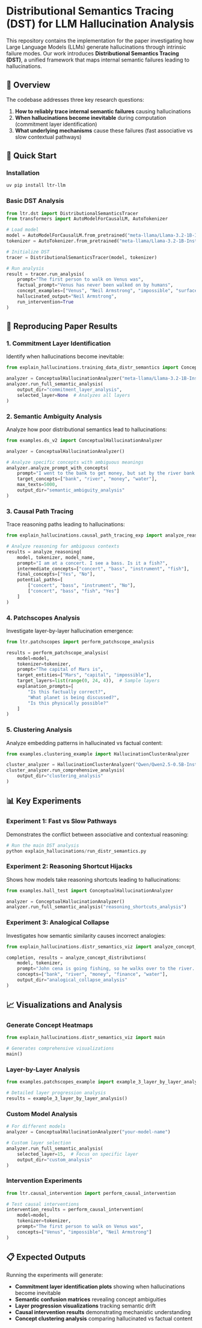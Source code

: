 # Distributional Semantics Tracing (DST) for LLM Hallucination Analysis

This repository contains the implementation for the paper investigating how Large Language Models (LLMs) generate hallucinations through intrinsic failure modes. Our work introduces **Distributional Semantics Tracing (DST)**, a unified framework that maps internal semantic failures leading to hallucinations.

## 🎯 Overview

The codebase addresses three key research questions:

1. **How to reliably trace internal semantic failures** causing hallucinations
2. **When hallucinations become inevitable** during computation (commitment layer identification)  
3. **What underlying mechanisms** cause these failures (fast associative vs slow contextual pathways)

## 🚀 Quick Start

### Installation

```bash
uv pip install ltr-llm
```

### Basic DST Analysis

```python
from ltr.dst import DistributionalSemanticsTracer
from transformers import AutoModelForCausalLM, AutoTokenizer

# Load model
model = AutoModelForCausalLM.from_pretrained("meta-llama/Llama-3.2-1B-Instruct")
tokenizer = AutoTokenizer.from_pretrained("meta-llama/Llama-3.2-1B-Instruct")

# Initialize DST
tracer = DistributionalSemanticsTracer(model, tokenizer)

# Run analysis
result = tracer.run_analysis(
    prompt="The first person to walk on Venus was",
    factual_prompt="Venus has never been walked on by humans",
    concept_examples=["Venus", "Neil Armstrong", "impossible", "surface"],
    hallucinated_output="Neil Armstrong",
    run_intervention=True
)
```

## 🔬 Reproducing Paper Results

### 1. Commitment Layer Identification

Identify when hallucinations become inevitable:

```python
from explain_hallucinations.training_data_distr_semantics import ConceptualHallucinationAnalyzer

analyzer = ConceptualHallucinationAnalyzer("meta-llama/Llama-3.2-1B-Instruct")
analyzer.run_full_semantic_analysis(
    output_dir="commitment_layer_analysis",
    selected_layer=None  # Analyzes all layers
)
```

### 2. Semantic Ambiguity Analysis

Analyze how poor distributional semantics lead to hallucinations:

```python
from examples.ds_v2 import ConceptualHallucinationAnalyzer

analyzer = ConceptualHallucinationAnalyzer()

# Analyze specific concepts with ambiguous meanings
analyzer.analyze_prompt_with_concepts(
    prompt="I went to the bank to get money, but sat by the river bank instead.",
    target_concepts=["bank", "river", "money", "water"],
    max_texts=5000,
    output_dir="semantic_ambiguity_analysis"
)
```

### 3. Causal Path Tracing

Trace reasoning paths leading to hallucinations:

```python
from explain_hallucinations.causal_path_tracing_exp import analyze_reasoning

# Analyze reasoning for ambiguous contexts
results = analyze_reasoning(
    model, tokenizer, model_name,
    prompt="I am at a concert. I see a bass. Is it a fish?",
    intermediate_concepts=["concert", "bass", "instrument", "fish"],
    final_concepts=["Yes", "No"],
    potential_paths=[
        ["concert", "bass", "instrument", "No"],
        ["concert", "bass", "fish", "Yes"]
    ]
)
```

### 4. Patchscopes Analysis

Investigate layer-by-layer hallucination emergence:

```python
from ltr.patchscopes import perform_patchscope_analysis

results = perform_patchscope_analysis(
    model=model,
    tokenizer=tokenizer,
    prompt="The capital of Mars is",
    target_entities=["Mars", "capital", "impossible"],
    target_layers=list(range(0, 24, 4)),  # Sample layers
    explanation_prompts=[
        "Is this factually correct?",
        "What planet is being discussed?",
        "Is this physically possible?"
    ]
)
```

### 5. Clustering Analysis

Analyze embedding patterns in hallucinated vs factual content:

```python
from examples.clustering_example import HallucinationClusterAnalyzer

cluster_analyzer = HallucinationClusterAnalyzer("Qwen/Qwen2.5-0.5B-Instruct")
cluster_analyzer.run_comprehensive_analysis(
    output_dir="clustering_analysis"
)
```

## 📊 Key Experiments

### Experiment 1: Fast vs Slow Pathways

Demonstrates the conflict between associative and contextual reasoning:

```python
# Run the main DST analysis
python explain_hallucinations/run_distr_semantics.py
```

### Experiment 2: Reasoning Shortcut Hijacks

Shows how models take reasoning shortcuts leading to hallucinations:

```python
from examples.hall_test import ConceptualHallucinationAnalyzer

analyzer = ConceptualHallucinationAnalyzer()
analyzer.run_full_semantic_analysis("reasoning_shortcuts_analysis")
```

### Experiment 3: Analogical Collapse

Investigates how semantic similarity causes incorrect analogies:

```python
from explain_hallucinations.distr_semantics_viz import analyze_concept_distributions

completion, results = analyze_concept_distributions(
    model, tokenizer,
    prompt="John cena is going fishing, so he walks over to the river. He has come to the bank with his son, who wants to learn fishing. He has run out of cash. Can he withdraw money at the ATM at this bank?",
    concepts=["bank", "river", "money", "finance", "water"],
    output_dir="analogical_collapse_analysis"
)
```

## 📈 Visualizations and Analysis

### Generate Concept Heatmaps

```python
from explain_hallucinations.distr_semantics_viz import main

# Generates comprehensive visualizations
main()
```

### Layer-by-Layer Analysis

```python
from examples.patchscopes_example import example_3_layer_by_layer_analysis

# Detailed layer progression analysis
results = example_3_layer_by_layer_analysis()
```

### Custom Model Analysis

```python
# For different models
analyzer = ConceptualHallucinationAnalyzer("your-model-name")

# Custom layer selection
analyzer.run_full_semantic_analysis(
    selected_layer=15,  # Focus on specific layer
    output_dir="custom_analysis"
)
```

### Intervention Experiments

```python
from ltr.causal_intervention import perform_causal_intervention

# Test causal interventions
intervention_results = perform_causal_intervention(
    model=model,
    tokenizer=tokenizer,
    prompt="The first person to walk on Venus was",
    concepts=["Venus", "impossible", "Neil Armstrong"]
)
```

## 📋 Expected Outputs

Running the experiments will generate:

- **Commitment layer identification plots** showing when hallucinations become inevitable
- **Semantic confusion matrices** revealing concept ambiguities
- **Layer progression visualizations** tracking semantic drift
- **Causal intervention results** demonstrating mechanistic understanding
- **Concept clustering analysis** comparing hallucinated vs factual content
